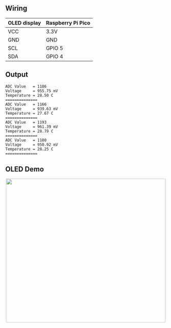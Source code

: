 ## Wiring
| OLED display  | Raspberry Pi Pico |
| ------------- | ------------- |
| VCC  | 3.3V |
| GND  | GND |
| SCL  | GPIO 5 |
| SDA  | GPIO 4 |


## Output
```
ADC Value   = 1186
Voltage     = 955.75 mV 
Temperature = 28.50 C 
============== 
ADC Value   = 1166
Voltage     = 939.63 mV 
Temperature = 27.67 C 
============== 
ADC Value   = 1193
Voltage     = 961.39 mV 
Temperature = 28.79 C 
============== 
ADC Value   = 1180
Voltage     = 950.92 mV 
Temperature = 28.25 C 
==============
```

## OLED Demo 

<p align="center">
<img width=500" height="450" src="https://github.com/boshov/Paspberry-Pi-Pico/blob/main/Documents/oled-video.gif"
</p>
